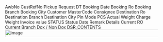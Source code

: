 AwbNo	CustRefNo	Pickup Request DT	Booking Date	Booking Ro	Booking Branch	Booking City	Customer MasterCode	Consignee	Destination Ro	Destination Branch	Destination City	Pin	Mode	PCS	Actual Weight	Charge Weight	Invoice value	STATUS	Status Date	Remark Details	Current RO	Current Branch	Dox / Non Dox	DSR_CONTENTS
<img width="4232" height="25" alt="image" src="https://github.com/user-attachments/assets/0a9b5377-964a-4b5f-83df-ff296e8d3461" />
